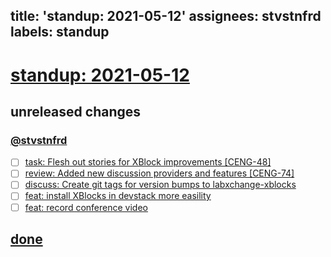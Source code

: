 title: 'standup: 2021-05-12'
assignees: stvstnfrd
labels: standup
---
# [standup: 2021-05-12](https://github.com/stvstnfrd/openedx-meta-meta/issues?q=is%3Aissue+sort%3Aupdated-desc)

## unreleased changes

### [@stvstnfrd](https://github.com/stvstnfrd/openedx-meta/issues/assigned/stvstnfrd)

- [ ] [task: Flesh out stories for XBlock improvements [CENG-48]](https://github.com/stvstnfrd/openedx-meta/issues/122)
- [ ] [review: Added new discussion providers and features [CENG-74]](https://github.com/stvstnfrd/openedx-meta/issues/119)
- [ ] [discuss: Create git tags for version bumps to labxchange-xblocks](https://github.com/stvstnfrd/openedx-meta/issues/106)
- [ ] [feat: install XBlocks in devstack more easility](https://github.com/stvstnfrd/openedx-meta/projects/3#card-60951445)
- [ ] [feat: record conference video](https://github.com/stvstnfrd/openedx-meta/projects/3#card-60951398)

## [done](https://github.com/stvstnfrd/openedx-meta/projects/3#column-14068709)

